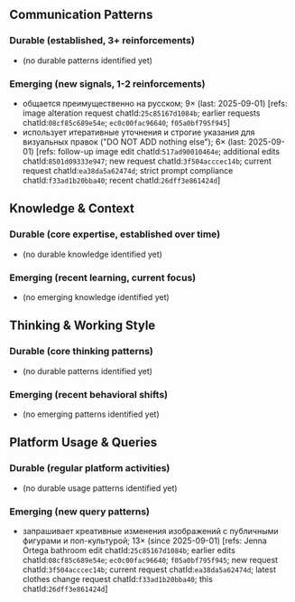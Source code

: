 ## Communication Patterns
### Durable (established, 3+ reinforcements)
- (no durable patterns identified yet)

### Emerging (new signals, 1-2 reinforcements)
- общается преимущественно на русском; 9× (last: 2025-09-01) [refs: image alteration request chatId:`25c85167d1084b`; earlier requests chatId:`08cf85c689e54e`; `ec0c00fac96640`; `f05a0bf795f945`]
- использует итеративные уточнения и строгие указания для визуальных правок ("DO NOT ADD nothing else"); 6× (last: 2025-09-01) [refs: follow-up image edit chatId:`517ad90010464e`; additional edits chatId:`8501d09333e947`; new request chatId:`3f504acccec14b`; current request chatId:`ea38da5a62474d`; strict prompt compliance chatId:`f33ad1b20bba40`; recent chatId:`26dff3e861424d`]

## Knowledge & Context
### Durable (core expertise, established over time)
- (no durable knowledge identified yet)

### Emerging (recent learning, current focus)
- (no emerging knowledge identified yet)

## Thinking & Working Style
### Durable (core thinking patterns)
- (no durable patterns identified yet)

### Emerging (recent behavioral shifts)
- (no emerging patterns identified yet)

## Platform Usage & Queries
### Durable (regular platform activities)
- (no durable usage patterns identified yet)

### Emerging (new query patterns)
- запрашивает креативные изменения изображений с публичными фигурами и поп-культурой; 13× (since 2025-09-01) [refs: Jenna Ortega bathroom edit chatId:`25c85167d1084b`; earlier edits chatId:`08cf85c689e54e`; `ec0c00fac96640`; `f05a0bf795f945`; new request chatId:`3f504acccec14b`; current request chatId:`ea38da5a62474d`; latest clothes change request chatId:`f33ad1b20bba40`; this chatId:`26dff3e861424d`]